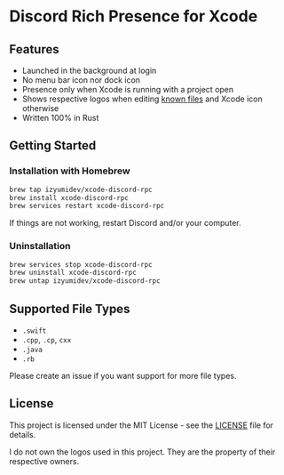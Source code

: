 # Discord Rich Presence for Xcode

## Features

- Launched in the background at login
- No menu bar icon nor dock icon
- Presence only when Xcode is running with a project open
- Shows respective logos when editing [known files](#supported-file-types) and Xcode icon otherwise
- Written 100% in Rust

## Getting Started

### Installation with Homebrew

```bash
brew tap izyumidev/xcode-discord-rpc
brew install xcode-discord-rpc
brew services restart xcode-discord-rpc
```

If things are not working, restart Discord and/or your computer.

### Uninstallation

```bash
brew services stop xcode-discord-rpc
brew uninstall xcode-discord-rpc
brew untap izyumidev/xcode-discord-rpc
```

## Supported File Types

- `.swift`
- `.cpp`, `.cp`, `cxx`
- `.java`
- `.rb`

Please create an issue if you want support for more file types.

## License

This project is licensed under the MIT License - see the [LICENSE](LICENSE) file for details.

I do not own the logos used in this project. They are the property of their respective owners.
